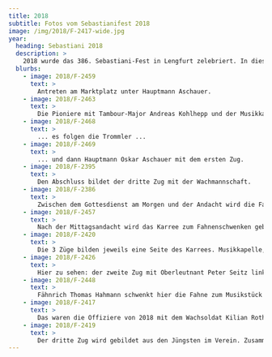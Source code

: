 ```yaml
---
title: 2018
subtitle: Fotos vom Sebastianifest 2018
image: /img/2018/F-2417-wide.jpg
year:
  heading: Sebastiani 2018
  description: >
    2018 wurde das 386. Sebastiani-Fest in Lengfurt zelebriert. In diesem Jahr hatten wir teilweise mit -11 °C zu kämpfen.
  blurbs:
    - image: 2018/F-2459
      text: >
        Antreten am Marktplatz unter Hauptmann Aschauer.
    - image: 2018/F-2463
      text: >
        Die Pioniere mit Tambour-Major Andreas Kohlhepp und der Musikkapelle führen den Marsch an, ...
    - image: 2018/F-2468
      text: >
        ... es folgen die Trommler ...
    - image: 2018/F-2469
      text: >
        ... und dann Hauptmann Oskar Aschauer mit dem ersten Zug.
    - image: 2018/F-2395
      text: >
        Den Abschluss bildet der dritte Zug mit der Wachmannschaft.
    - image: 2018/F-2386
      text: >
        Zwischen dem Gottesdienst am Morgen und der Andacht wird die Fahne am Marktplatz von der Wachmannschaft abwechseln bewacht.
    - image: 2018/F-2457
      text: >
        Nach der Mittagsandacht wird das Karree zum Fahnenschwenken gebildet.
    - image: 2018/F-2420
      text: >
        Die 3 Züge bilden jeweils eine Seite des Karrees. Musikkapelle, Trommler und die Pioniere, die vierte.
    - image: 2018/F-2426
      text: >
        Hier zu sehen: der zweite Zug mit Oberleutnant Peter Seitz links im Bild.
    - image: 2018/F-2448
      text: >
        Fähnrich Thomas Hahmann schwenkt hier die Fahne zum Musikstück "Über den Wellen".
    - image: 2018/F-2417
      text: >
        Das waren die Offiziere von 2018 mit dem Wachsoldat Kilian Roth ganz links.
    - image: 2018/F-2419
      text: >
        Der dritte Zug wird gebildet aus den Jüngsten im Verein. Zusammen mit den Trommlern stellen sie den Nachwuchs für unsere Tradition.
---
```

